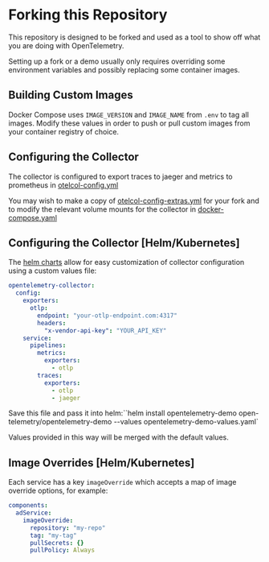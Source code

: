 # Forking this Repository

This repository is designed to be forked and used as a tool to show off what you
are doing with OpenTelemetry.

Setting up a fork or a demo usually only requires overriding some environment
variables and possibly replacing some container images.

## Building Custom Images

Docker Compose uses  `IMAGE_VERSION`  and `IMAGE_NAME` from `.env`  to tag all
images. Modify these values in order to push or pull custom images from your
container registry of choice.

## Configuring the Collector

The collector is configured to export traces to jaeger and metrics to prometheus
in
[otelcol-config.yml](https://github.com/open-telemetry/opentelemetry-demo/blob/main/src/otelcollector/otelcol-config.yml)

You may wish to make a copy of
[otelcol-config-extras.yml](https://github.com/open-telemetry/opentelemetry-demo/blob/main/src/otelcollector/otelcol-config-extras.yml)
for your fork and to modify the relevant volume mounts for the collector in
[docker-compose.yaml](https://github.com/open-telemetry/opentelemetry-demo/blob/main/docker-compose.yml)

## Configuring the Collector [Helm/Kubernetes]

The [helm
charts](https://github.com/open-telemetry/opentelemetry-helm-charts/tree/main/charts/opentelemetry-demo)
allow for easy customization of collector configuration using a custom values
file:

```yaml
opentelemetry-collector:
  config:
    exporters:
      otlp:
        endpoint: "your-otlp-endpoint.com:4317"
        headers:
          "x-vendor-api-key": "YOUR_API_KEY"
    service:
      pipelines:
        metrics:
          exporters:
            - otlp
        traces:
          exporters:
            - otlp
            - jaeger
```

Save this file and pass it into helm:``helm install opentelemetry-demo
open-telemetry/opentelemetry-demo --values opentelemetry-demo-values.yaml`

Values provided in this way will be merged with the default values.

## Image Overrides [Helm/Kubernetes]

Each service has a key `imageOverride` which accepts a map of image override
options, for example:

```yaml
components:
  adService:
    imageOverride:
      repository: "my-repo"
      tag: "my-tag"
      pullSecrets: {}
      pullPolicy: Always
```
